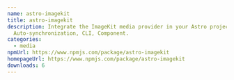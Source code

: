 ```yaml
---
name: astro-imagekit
title: astro-imagekit
description: Integrate the ImageKit media provider in your Astro projects.
  Auto-synchronization, CLI, Component.
categories:
  - media
npmUrl: https://www.npmjs.com/package/astro-imagekit
homepageUrl: https://www.npmjs.com/package/astro-imagekit
downloads: 6
---
```

